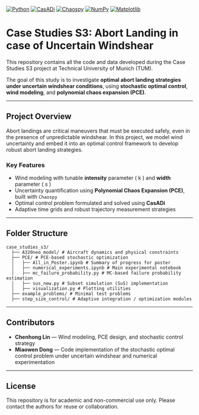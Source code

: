 [![Python](https://img.shields.io/badge/Python-3.12-blue.svg)](https://www.python.org/)
[![CasADi](https://img.shields.io/badge/CasADi-3.7.0-blue.svg)](https://web.casadi.org/)
[![Chaospy](https://img.shields.io/badge/Chaospy-4.3.20-orange.svg)](https://chaospy.readthedocs.io/)
[![NumPy](https://img.shields.io/badge/Numpy-2.3.1-orange.svg)](https://numpy.org/)
[![Matplotlib](https://img.shields.io/badge/Matplotlib-3.10.3-yellow.svg)](https://matplotlib.org/)

# Case Studies S3: Abort Landing in case of Uncertain Windshear

This repository contains all the code and data developed during the Case Studies S3 project at Technical University of Munich (TUM).

The goal of this study is to investigate **optimal abort landing strategies under uncertain windshear conditions**, using **stochastic optimal control**, **wind modeling**, and **polynomial chaos expansion (PCE)**.

---

## Project Overview

Abort landings are critical maneuvers that must be executed safely, even in the presence of unpredictable windshear. In this project, we model wind uncertainty and embed it into an optimal control framework to develop robust abort landing strategies.

### Key Features

- Wind modeling with tunable **intensity** parameter \( k \) and **width** parameter \( s \)
- Uncertainty quantification using **Polynomial Chaos Expansion (PCE)**, built with `Chaospy`
- Optimal control problem formulated and solved using **CasADi**
- Adaptive time grids and robust trajectory measurement strategies

---

## Folder Structure

```
case_studies_s3/
  ├── A320neo_model/ # Aircraft dynamics and physical constraints
  ├── PCE/ # PCE-based stochastic optimization
  │   ├── All_in_Poster.ipynb # Summary of progress for poster
  │   ├── numerical_experiments.ipynb # Main experimental notebook
  │   ├── mc_failure_probability.py # MC-based failure probability estimation
  │   ├── sus_new.py # Subset simulation (SuS) implementation
  │   ├── visualization.py # Plotting utilities
  ├── example_problems/ # Minimal test problems
  ├── step_size_control/ # Adaptive integration / optimization modules
```

---

## Contributors

- **Chenhong Lin** — Wind modeling, PCE design, and stochastic control strategy
- **Miaowen Dong** — Code implementation of the stochastic optimal control problem under uncertain windshear and numerical experimentation

---

## License

This repository is for academic and non-commercial use only. Please contact the authors for reuse or collaboration.
